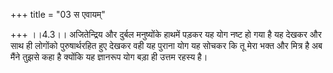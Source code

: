 +++
title = "03 स एवायम्"

+++
।।4.3।। अजितेन्द्रिय और दुर्बल मनुष्योंके हाथमें पड़कर यह योग नष्ट हो गया
है यह देखकर और साथ ही लोगोंको पुरुषार्थरहित हुए देखकर वही यह पुराना योग
यह सोचकर कि तू मेरा भक्त और मित्र है अब मैंने तुझसे कहा है क्योंकि यह
ज्ञानरूप योग बड़ा ही उत्तम रहस्य है।
